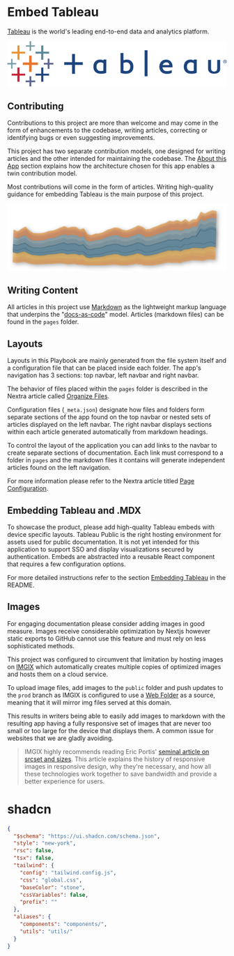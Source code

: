 # Embed Tableau 

[Tableau](https://www.tableau.com) is the world's leading end-to-end data and analytics platform. 

![tableau logo](public/img/tableau/logo_text.png)

## Contributing

Contributions to this project are more than welcome and may come in the form of enhancements to the codebase, writing articles, correcting or identifying bugs or even suggesting improvements.

This project has two separate contribution models, one designed for writing articles and the other intended for maintaining the codebase. The [About this App](/CONTRIBUTING.md#about-this-app) section explains how the architecture chosen for this app enables a twin contribution model.

Most contributions will come in the form of articles. Writing high-quality guidance for embedding Tableau is the main purpose of this project.

![area chart](public/img/stock/area_chart.png)

## Writing Content

All articles in this project use [Markdown](https://www.markdownguide.org/getting-started/) as the lightweight markup language that underpins the "[docs-as-code](https://www.writethedocs.org/guide/docs-as-code/)" model. Articles (markdown files) can be found in the `pages` folder. 

## Layouts

Layouts in this Playbook are mainly generated from the file system itself and a configuration file that can be placed inside each folder. The app's navigation has 3 sections: top navbar, left navbar and right navbar.

The behavior of files placed within the `pages` folder is described in the Nextra article called [Organize Files](https://nextra.site/docs/guide/organize-files).

Configuration files (`_meta.json`) designate how files and folders form separate sections of the app found on the top navbar or nested sets of articles displayed on the left navbar. The right navbar displays sections within each article generated automatically from markdown headings.

To control the layout of the application you can add links to the navbar to create separate sections of documentation. Each link must correspond to a folder in `pages` and the markdown files it contains will generate independent articles found on the left navigation.

For more information please refer to the Nextra article titled [Page Configuration](https://nextra.site/docs/docs-theme/page-configuration#pages).

## Embedding Tableau and .MDX

To showcase the product, please add high-quality Tableau embeds with device specific layouts. Tableau Public is the right hosting environment for assets used for public documentation. It is not yet intended for this application to support SSO and display visualizations secured by authentication. Embeds are abstracted into a reusable React component that requires a few configuration options.

For more detailed instructions refer to the section [Embedding Tableau](./README.md#embedding-tableau) in the README.

## Images

For engaging documentation please consider adding images in good measure. Images receive considerable optimization by Nextjs however static exports to GitHub cannot use this feature and must rely on less sophisticated methods.

This project was configured to circumvent that limitation by hosting images on [IMGIX](https://imgix.com/) which automatically creates multiple copies of optimized images and hosts them on a cloud service. 

To upload image files, add images to the `public` folder and push updates to the `prod` branch as IMGIX is configured to use a [Web Folder](https://docs.imgix.com/setup/creating-sources/web-folder) as a source, meaning that it will mirror img files served at this domain.

This results in writers being able to easily add images to markdown with the resulting app having a fully responsive set of images that are never too small or too large for the device that displays them. A common issue for websites that we are gladly avoiding. 

>IMGIX highly recommends reading Eric Portis' [seminal article on srcset and sizes](https://ericportis.com/posts/2014/srcset-sizes/). This article explains the history of responsive images in responsive design, why they're necessary, and how all these technologies work together to save bandwidth and provide a better experience for users.

# shadcn

```json
{
  "$schema": "https://ui.shadcn.com/schema.json",
  "style": "new-york",
  "rsc": false,
  "tsx": false,
  "tailwind": {
    "config": "tailwind.config.js",
    "css": "global.css",
    "baseColor": "stone",
    "cssVariables": false,
    "prefix": ""
  },
  "aliases": {
    "components": "components/",
    "utils": "utils/"
  }
}
```

